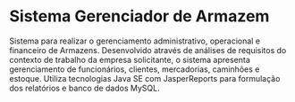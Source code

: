 # Sistema Gerenciador de Armazem

Sistema para realizar o gerenciamento administrativo, operacional e financeiro de Armazens. Desenvolvido através de análises de requisitos do contexto de trabalho da empresa solicitante, o sistema apresenta gerenciamento de funcionários, clientes, mercadorias, caminhões e estoque. Utiliza tecnologias Java SE com JasperReports para formulação dos relatórios e banco de dados MySQL.
